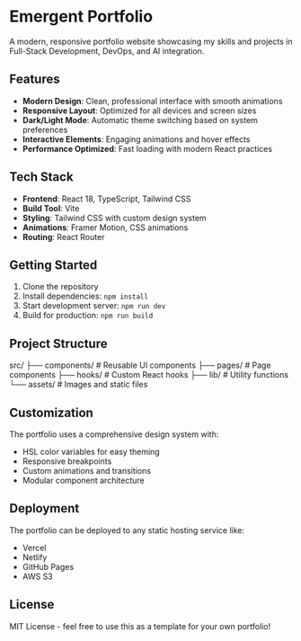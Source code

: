 # Emergent Portfolio

A modern, responsive portfolio website showcasing my skills and projects in Full-Stack Development, DevOps, and AI integration.

## Features

- **Modern Design**: Clean, professional interface with smooth animations
- **Responsive Layout**: Optimized for all devices and screen sizes
- **Dark/Light Mode**: Automatic theme switching based on system preferences
- **Interactive Elements**: Engaging animations and hover effects
- **Performance Optimized**: Fast loading with modern React practices

## Tech Stack

- **Frontend**: React 18, TypeScript, Tailwind CSS
- **Build Tool**: Vite
- **Styling**: Tailwind CSS with custom design system
- **Animations**: Framer Motion, CSS animations
- **Routing**: React Router

## Getting Started

1. Clone the repository
2. Install dependencies: `npm install`
3. Start development server: `npm run dev`
4. Build for production: `npm run build`

## Project Structure
src/
├── components/ # Reusable UI components
├── pages/ # Page components
├── hooks/ # Custom React hooks
├── lib/ # Utility functions
└── assets/ # Images and static files


## Customization

The portfolio uses a comprehensive design system with:
- HSL color variables for easy theming
- Responsive breakpoints
- Custom animations and transitions
- Modular component architecture

## Deployment

The portfolio can be deployed to any static hosting service like:
- Vercel
- Netlify
- GitHub Pages
- AWS S3

## License

MIT License - feel free to use this as a template for your own portfolio!